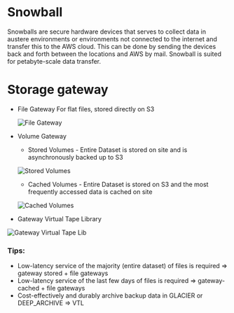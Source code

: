 # Snowball

Snowballs are secure hardware devices that serves to collect data in austere environments or environments not connected to the internet and transfer this to the AWS cloud. This can be done by sending the devices back and forth between the locations and AWS by mail. Snowball is suited for petabyte-scale data transfer.

# Storage gateway

- File Gateway
    For flat files, stored directly on S3

    ![File Gateway](./images/file-gateway.png)

- Volume Gateway
    - Stored Volumes - Entire Dataset is stored on site and is asynchronously backed up to S3

    ![Stored Volumes](./images/stored-volumes.png)

    - Cached Volumes - Entire Dataset is stored on S3 and the most frequently accessed data is cached on site

    ![Cached Volumes](./images/cached-volumes.png)

- Gateway Virtual Tape Library

![Gateway Virtual Tape Lib](./images/gateway-virtual-tape.png)


### Tips:

- Low-latency service of the majority (entire dataset) of files is required ⇒ gateway stored + file gateways
- Low-latency service of the last few days of files is required ⇒ gateway-cached + file gateways
- Cost-effectively and durably archive backup data in GLACIER or DEEP_ARCHIVE ⇒ VTL